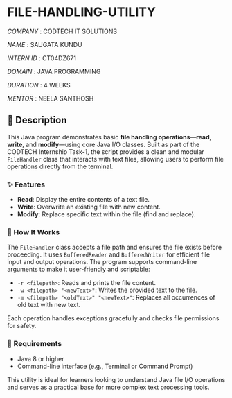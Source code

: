 # FILE-HANDLING-UTILITY

*COMPANY* : CODTECH IT SOLUTIONS

*NAME* : SAUGATA KUNDU

*INTERN ID* : CT04DZ671

*DOMAIN* : JAVA PROGRAMMING

*DURATION* : 4 WEEKS

*MENTOR* : NEELA SANTHOSH

## 📄 Description

This Java program demonstrates basic **file handling operations**—**read**, **write**, and **modify**—using core Java I/O classes. Built as part of the CODTECH Internship Task-1, the script provides a clean and modular `FileHandler` class that interacts with text files, allowing users to perform file operations directly from the terminal.

### ✨ Features

* **Read**: Display the entire contents of a text file.
* **Write**: Overwrite an existing file with new content.
* **Modify**: Replace specific text within the file (find and replace).

### 📂 How It Works

The `FileHandler` class accepts a file path and ensures the file exists before proceeding. It uses `BufferedReader` and `BufferedWriter` for efficient file input and output operations. The program supports command-line arguments to make it user-friendly and scriptable:

* `-r <filepath>`: Reads and prints the file content.
* `-w <filepath> "<newText>"`: Writes the provided text to the file.
* `-m <filepath> "<oldText>" "<newText>"`: Replaces all occurrences of old text with new text.

Each operation handles exceptions gracefully and checks file permissions for safety.

### 🔧 Requirements

* Java 8 or higher
* Command-line interface (e.g., Terminal or Command Prompt)

This utility is ideal for learners looking to understand Java file I/O operations and serves as a practical base for more complex text processing tools.

